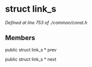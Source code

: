 # struct link_s

*Defined at line 753 of ./common/const.h*

## Members

public struct link_s * prev

public struct link_s * next



